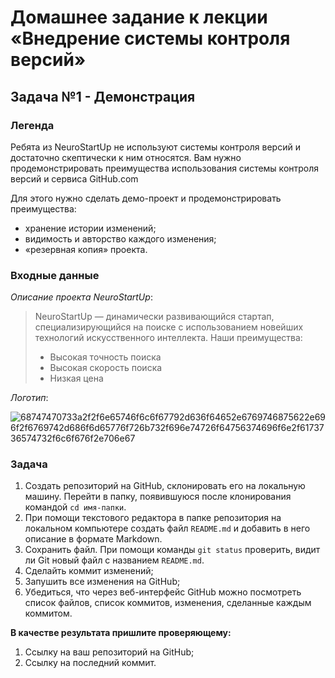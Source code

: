 # Домашнее задание к лекции «Внедрение системы контроля версий»
## Задача №1 - Демонстрация
### Легенда
Ребята из NeuroStartUp не используют системы контроля версий и достаточно скептически к ним относятся. Вам нужно продемонстрировать преимущества использования системы контроля версий и сервиса GitHub.com

Для этого нужно сделать демо-проект и продемонстрировать преимущества:
* хранение истории изменений;
* видимость и авторство каждого изменения;
* «резервная копия» проекта.

### Входные данные
_Описание проекта NeuroStartUp_:
> NeuroStartUp — динамически развивающийся стартап, специализирующийся на поиске с использованием новейших технологий искусственного интеллекта.
> Наши преимущества:
> * Высокая точность поиска
> * Высокая скорость поиска
> * Низкая цена

_Логотип_:

![68747470733a2f2f6e65746f6c6f67792d636f64652e6769746875622e696f2f6769742d686f6d65776f726b732f696e74726f64756374696f6e2f6173736574732f6c6f676f2e706e67](https://user-images.githubusercontent.com/72652840/135620825-cb612f66-129c-4b75-9560-a0c846b8b901.png)

### Задача
1. Создать репозиторий на GitHub, склонировать его на локальную машину. Перейти в папку, появившуюся после клонирования командой `cd имя-папки`. 
1. При помощи текстового редактора в папке репозитория на локальном компьютере создать файл `README.md` и добавить в него описание в формате Markdown. 
1. Сохранить файл. При помощи команды `git status` проверить, видит ли Git новый файл с названием `README.md`.
1. Сделайть коммит изменений; 
1. Запушить все изменения на GitHub;
1. Убедиться, что через веб-интерфейс GitHub можно посмотреть список файлов, список коммитов, изменения, сделанные каждым коммитом.

**В качестве результата пришлите проверяющему:** 
1. Ссылку на ваш репозиторий на GitHub;
1. Ссылку на последний коммит.
